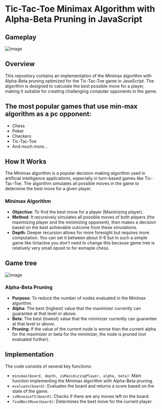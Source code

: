 # Tic-Tac-Toe Minimax Algorithm with Alpha-Beta Pruning in JavaScript

## Gameplay
![image](https://github.com/Cr3ativeCod3r/Tic-Tac-Toe-Minimax-Algorithm-with-Alpha-Beta-Pruning/assets/117399144/262cc00f-ad98-40a0-89d4-3da5e032ca96)

## Overview
This repository contains an implementation of the Minimax algorithm with Alpha-Beta pruning optimized for the Tic-Tac-Toe game in JavaScript. The algorithm is designed to calculate the best possible move for a player, making it suitable for creating challenging computer opponents in the game.

## The most popular games that use min-max algorithm as a pc opponent:
- Chess
- Poker
- Checkers
- Tic-Tac-Toe
- And much more...

## How It Works
The Minimax algorithm is a popular decision-making algorithm used in artificial intelligence applications, especially in turn-based games like Tic-Tac-Toe. The algorithm simulates all possible moves in the game to determine the best move for a given player.

### Minimax Algorithm
- **Objective**: To find the best move for a player (Maximizing player).
- **Method**: It recursively simulates all possible moves of both players (the maximizing player and the minimizing opponent), then makes a decision based on the best achievable outcome from these simulations.
- **Depth**: Deeper recursion allows for more foresight but requires more computation. You can set it between about 0-6  but in such a simple game like tictactoe you don't need to change this because game tree is relatively  very small oposit to for exmaple chess.

## Game tree
![image](https://github.com/Cr3ativeCod3r/Tic-Tac-Toe-Minimax-Algorithm-with-Alpha-Beta-Pruning/assets/117399144/f8f3fbfb-5b74-4924-9dc8-54917565c2b5)

### Alpha-Beta Pruning
- **Purpose**: To reduce the number of nodes evaluated in the Minimax algorithm.
- **Alpha**: The best (highest) value that the maximizer currently can guarantee at that level or above.
- **Beta**: The best (lowest) value that the minimizer currently can guarantee at that level or above.
- **Pruning**: If the value of the current node is worse than the current alpha for the maximizer or beta for the minimizer, the node is pruned (not evaluated further).

## Implementation
The code consists of several key functions:

- `minimax(board, depth, isMaximizingPlayer, alpha, beta)`: Main function implementing the Minimax algorithm with Alpha-Beta pruning.
- `evaluate(board)`: Evaluates the board and returns a score based on the state of the game.
- `isMovesLeft(board)`: Checks if there are any moves left on the board.
- `findBestMove(board)`: Determines the best move for the current player.

  






